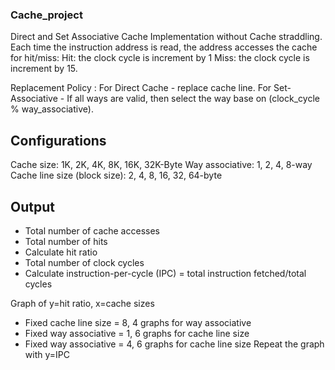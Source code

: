 ### Cache_project

Direct and Set Associative Cache Implementation without Cache straddling.
Each time the instruction address is read, the address accesses the cache for hit/miss:
Hit:  the clock cycle is increment by 1
Miss: the clock cycle is increment by 15. 

Replacement Policy : For Direct Cache - replace cache line.
                     For Set-Associative - If all ways are valid, then select the way base on (clock_cycle % way_associative).

## Configurations
Cache size: 1K, 2K, 4K, 8K, 16K, 32K-Byte
Way associative: 1, 2, 4, 8-way
Cache line size (block size): 2, 4, 8, 16, 32, 64-byte

## Output
-	Total number of cache accesses
-	Total number of hits
-	Calculate hit ratio
-	Total number of clock cycles
-	Calculate instruction-per-cycle (IPC) = total instruction fetched/total cycles

Graph of y=hit ratio, x=cache sizes
-	Fixed cache line size = 8, 4 graphs for way associative
-	Fixed way associative = 1, 6 graphs for cache line size
-	Fixed way associative = 4, 6 graphs for cache line size
Repeat the graph with y=IPC

